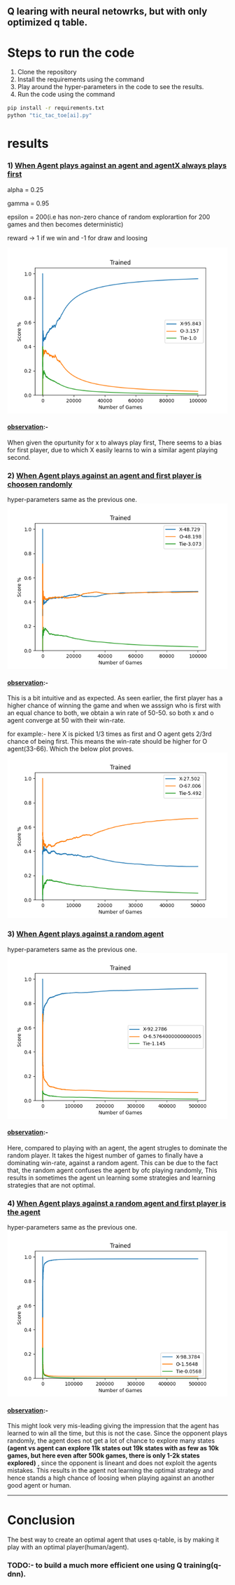 ## Q learing with neural netowrks, but with only optimized q table.

# Steps to run the code
1) Clone the repository
2) Install the requirements using the command 
3) Play around the hyper-parameters in the code to see the results.
4) Run the code using the command
```bash
pip install -r requirements.txt
python "tic_tac_toe[ai].py"
```
# results

### 1) <u>When Agent plays against an agent and agentX always plays first</u>

alpha = 0.25

gamma = 0.95

epsilon = 200(i.e has non-zero chance of random explorartion for 200 games and then becomes deterministic)

reward -> 1 if we win and -1 for draw and loosing

![alt text](./matplotlibs/agentX.png)
#### <u>observation</u>:- 
When given the opurtunity for x to always play first, There seems to a bias for first player, due to which X easily learns to win a similar agent playing second.

### 2) <u>When Agent plays against an agent and first player is choosen randomly</u>

hyper-parameters same as the previous one.
![alt text](./matplotlibs/agentXO.png)

#### <u>observation</u>:-
This is a bit intuitive and as expected. As seen earlier, the first player has a higher chance of winning the game and when we asssign who is first with an equal chance to both, we obtain a win rate of 50-50. so both x and o agent converge at 50 with their win-rate.

for example:- here X is picked 1/3 times as first and O agent gets 2/3rd chance of being first. This means the win-rate should be higher for O agent(33-66). Which the below plot proves.
![alt text](./matplotlibs/variation_agentXO.png)

### 3) <u>When Agent plays against a random agent</u>

hyper-parameters same as the previous one.
![alt text](./matplotlibs/random_agent.png)

#### <u>observation</u>:-
Here, compared to playing with an agent, the agent strugles to dominate the random player. It takes the higest number of games to finally have a dominating win-rate, against a random agent. This can be due to the fact that, the random agent confuses the agent by ofc playing randomly, This results in sometimes the agent un learning some strategies and learning strategies that are not optimal.

### 4) <u>When Agent plays against a random agent and first player is the agent</u>

hyper-parameters same as the previous one.
![alt text](./matplotlibs/random_firstagent.png)

#### <u>observation</u>:-
This might look very mis-leading giving the impression that the agent has learned to win all the time, but this is not the case. Since the opponent plays randomly, the agent does not get a lot of chance to explore many states **(agent vs agent can explore 11k states out 19k states with as few as 10k games, but here even after 500k games, there is only 1-2k states explored)** , since the opponent is lineant and does not exploit the agents mistakes. This results in the agent not learning the optimal strategy and hence stands a high chance of loosing when playing against an another good agent or human.

---
# Conclusion
The best way to create an optimal agent that uses q-table, is by making it play with an optimal player(human/agent).

### TODO:- to build a much more efficient one using Q training(q-dnn).
